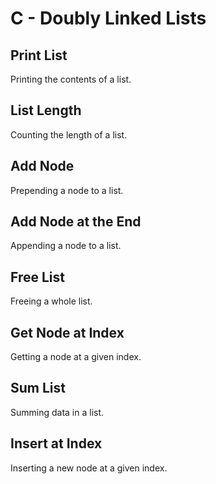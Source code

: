 # C - Doubly Linked Lists

## Print List
Printing the contents of a list.

## List Length
Counting the length of a list.

## Add Node
Prepending a node to a list.

## Add Node at the End
Appending a node to a list.

## Free List
Freeing a whole list.

## Get Node at Index
Getting a node at a given index.

## Sum List
Summing data in a list.

## Insert at Index
Inserting a new node at a given index.
